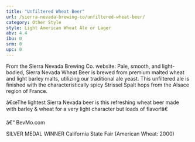 ```yaml
---
title: "Unfiltered Wheat Beer"
url: /sierra-nevada-brewing-co/unfiltered-wheat-beer/
category: Other Style
style: Light American Wheat Ale or Lager
abv: 4.4
ibu: 0
srm: 0
upc: 0
---
```

From the Sierra Nevada Brewing Co. website:
Pale, smooth, and light-bodied, Sierra Nevada Wheat Beer is brewed from premium malted wheat and light barley malts, utilizing our traditional ale yeast. This unfiltered ale is finished with the characteristically spicy Strissel Spalt hops from the Alsace region of France. 

â€œThe lightest Sierra Nevada beer is this refreshing wheat beer made with barley & wheat for a very light character but loads of flavor!â€

â€“ BevMo.com

SILVER MEDAL WINNER
California State Fair (American Wheat: 2000)
